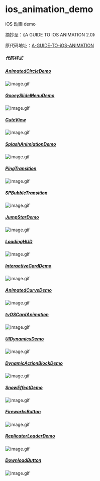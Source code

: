 # ios_animation_demo

iOS 动画 demo



摘抄至：《A GUIDE TO IOS ANIMATION 2.0》



原代码地址：[A-GUIDE-TO-iOS-ANIMATION](https://github.com/KittenYang/A-GUIDE-TO-iOS-ANIMATION)



##### 代码样式





##### [AnimatedCircleDemo](https://github.com/swiftprimer/ios_animation_demo/tree/main/demo/AnimatedCircleDemo)




![image.gif](https://upload-images.jianshu.io/upload_images/7424468-76bc6d754f096409.gif?imageMogr2/auto-orient/strip)





##### [GooeySlideMenuDemo](https://github.com/swiftprimer/ios_animation_demo/tree/main/demo/GooeySlideMenuDemo)




![image.gif](https://upload-images.jianshu.io/upload_images/7424468-2472d6e29510a361.gif?imageMogr2/auto-orient/strip)






##### [CuteView](https://github.com/swiftprimer/ios_animation_demo/tree/main/demo/CuteView)




![image.gif](https://upload-images.jianshu.io/upload_images/7424468-c362ac1738de5bad.gif?imageMogr2/auto-orient/strip)





##### [SplashAnimiationDemo](https://github.com/swiftprimer/ios_animation_demo/tree/main/demo/SplashAnimiationDemo)




![image.gif](https://upload-images.jianshu.io/upload_images/7424468-3f5eb497ff6431b0.gif?imageMogr2/auto-orient/strip)





##### [PingTransition](https://github.com/swiftprimer/ios_animation_demo/tree/main/demo/PingTransition)





![image.gif](https://upload-images.jianshu.io/upload_images/7424468-82a263cb599ec895.gif?imageMogr2/auto-orient/strip)




##### [SPBubbleTransition](https://github.com/swiftprimer/ios_animation_demo/tree/main/demo/SPBubbleTransition)





![image.gif](https://upload-images.jianshu.io/upload_images/7424468-b47fe0c8830e20e3.gif?imageMogr2/auto-orient/strip)




##### [JumpStarDemo](https://github.com/swiftprimer/ios_animation_demo/tree/main/demo/JumpStarDemo)




![image.gif](https://upload-images.jianshu.io/upload_images/7424468-89ae7e9774cfad26.gif?imageMogr2/auto-orient/strip)





##### [LoadingHUD](https://github.com/swiftprimer/ios_animation_demo/tree/main/demo/LoadingHUD)




![image.gif](https://upload-images.jianshu.io/upload_images/7424468-5ba09a3ff85d4d4b.gif?imageMogr2/auto-orient/strip)





##### [InteractiveCardDemo](https://github.com/swiftprimer/ios_animation_demo/tree/main/demo/InteractiveCardDemo)




![image.gif](https://upload-images.jianshu.io/upload_images/7424468-6b45227c13cb165b.gif?imageMogr2/auto-orient/strip)





##### [AnimatedCurveDemo](https://github.com/swiftprimer/ios_animation_demo/tree/main/demo/AnimatedCurveDemo)




![image.gif](https://upload-images.jianshu.io/upload_images/7424468-0b81889dc9e8952a.gif?imageMogr2/auto-orient/strip)




##### [tvOSCardAnimation](https://github.com/swiftprimer/ios_animation_demo/tree/main/demo/tvOSCardAnimation)




![image.gif](https://upload-images.jianshu.io/upload_images/7424468-b606e71e00898788.gif?imageMogr2/auto-orient/strip)






##### [UIDynamicsDemo](https://github.com/swiftprimer/ios_animation_demo/tree/main/demo/UIDynamicsDemo)





![image.gif](https://upload-images.jianshu.io/upload_images/7424468-288c91f25646adb4.gif?imageMogr2/auto-orient/strip)





##### [DynamicActionBlockDemo](https://github.com/swiftprimer/ios_animation_demo/tree/main/demo/DynamicActionBlockDemo)



![image.gif](https://upload-images.jianshu.io/upload_images/7424468-8fcc0be249b1e948.gif?imageMogr2/auto-orient/strip)



##### [SnowEffectDemo](https://github.com/swiftprimer/ios_animation_demo/tree/main/demo/SnowEffectDemo)



![image.gif](https://upload-images.jianshu.io/upload_images/7424468-1c6cd5d3e21746e2.gif?imageMogr2/auto-orient/strip)








##### [FireworksButton](https://github.com/swiftprimer/ios_animation_demo/tree/main/demo/FireworksButton)




![image.gif](https://upload-images.jianshu.io/upload_images/7424468-1a959017904ecbdb.gif?imageMogr2/auto-orient/strip)





##### [ReplicatorLoaderDemo](https://github.com/swiftprimer/ios_animation_demo/tree/main/demo/ReplicatorLoaderDemo)



![image.gif](https://upload-images.jianshu.io/upload_images/7424468-6f51930f495111e6.gif?imageMogr2/auto-orient/strip)






##### [DownloadButton](https://github.com/swiftprimer/ios_animation_demo/tree/main/demo/DownloadButton)



![image.gif](https://upload-images.jianshu.io/upload_images/7424468-1b05afbd34c47519.gif?imageMogr2/auto-orient/strip)

